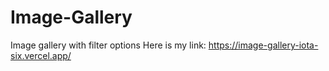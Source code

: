 # Image-Gallery
Image gallery with filter options 
Here is my link: https://image-gallery-iota-six.vercel.app/
